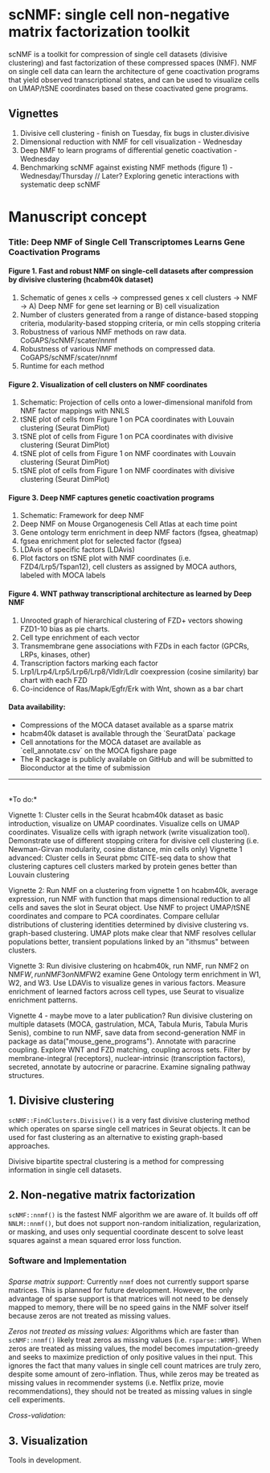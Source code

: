 # scNMF: single cell non-negative matrix factorization toolkit

scNMF is a toolkit for compression of single cell datasets (divisive clustering) and fast factorization of these compressed spaces (NMF). NMF on single cell data can learn the architecture of gene coactivation programs that yield observed transcriptional states, and can be used to visualize cells on UMAP/tSNE coordinates based on these coactivated gene programs.

## Vignettes
1. Divisive cell clustering - finish on Tuesday, fix bugs in cluster.divisive
2. Dimensional reduction with NMF for cell visualization - Wednesday
3. Deep NMF to learn programs of differential genetic coactivation - Wednesday
4. Benchmarking scNMF against existing NMF methods (figure 1) - Wednesday/Thursday
// Later? Exploring genetic interactions with systematic deep scNMF

# Manuscript concept

### Title: Deep NMF of Single Cell Transcriptomes Learns Gene Coactivation Programs

#### Figure 1. Fast and robust NMF on single-cell datasets after compression by divisive clustering (hcabm40k dataset)
<ol>
 <li>Schematic of genes x cells -> compressed genes x cell clusters -> NMF -> A) Deep NMF for gene set learning or B) cell visualization</li>
 <li>Number of clusters generated from a range of distance-based stopping criteria, modularity-based stopping criteria, or min cells stopping criteria</li>
 <li>Robustness of various NMF methods on raw data. CoGAPS/scNMF/scater/nnmf</li>
 <li>Robustness of various NMF methods on compressed data. CoGAPS/scNMF/scater/nnmf</li>
 <li>Runtime for each method</li>
</ol>

#### Figure 2. Visualization of cell clusters on NMF coordinates
<ol>
 <li>Schematic: Projection of cells onto a lower-dimensional manifold from NMF factor mappings with NNLS</li>
  <li>tSNE plot of cells from Figure 1 on PCA coordinates with Louvain clustering (Seurat DimPlot)</li>
  <li>tSNE plot of cells from Figure 1 on PCA coordinates with divisive clustering (Seurat DimPlot)</li>
  <li>tSNE plot of cells from Figure 1 on NMF coordinates with Louvain clustering (Seurat DimPlot)</li>
  <li>tSNE plot of cells from Figure 1 on NMF coordinates with divisive clustering (Seurat DimPlot)</li>
</ol>

#### Figure 3. Deep NMF captures genetic coactivation programs
<ol>
 <li>Schematic: Framework for deep NMF</li>
 <li>Deep NMF on Mouse Organogenesis Cell Atlas at each time point</li>
 <li>Gene ontology term enrichment in deep NMF factors (fgsea, gheatmap)</li>
 <li>fgsea enrichment plot for selected factor (fgsea)</li>
 <li>LDAvis of specific factors (LDAvis)</li>
 <li>Plot factors on tSNE plot with NMF coordinates (i.e. FZD4/Lrp5/Tspan12), cell clusters as assigned by MOCA authors, labeled with MOCA labels</li>
</ol>

#### Figure 4. WNT pathway transcriptional architecture as learned by Deep NMF
<ol>
 <li>Unrooted graph of hierarchical clustering of FZD+ vectors showing FZD1-10 bias as pie charts.</li>
 <li>Cell type enrichment of each vector</li>
 <li>Transmembrane gene associations with FZDs in each factor (GPCRs, LRPs, kinases, other)</li>
 <li>Transcription factors marking each factor</li>
 <li>Lrp1/Lrp4/Lrp5/Lrp6/Lrp8/Vldlr/Ldlr coexpression (cosine similarity) bar chart with each FZD</li>
 <li>Co-incidence of Ras/Mapk/Egfr/Erk with Wnt, shown as a bar chart</li>
</ol>

#### Data availability:
<ul>
 <li>Compressions of the MOCA dataset available as a sparse matrix</li>
 <li>hcabm40k dataset is available through the `SeuratData` package</li>
 <li>Cell annotations for the MOCA dataset are available as `cell_annotate.csv` on the MOCA figshare page</li>
 <li>The R package is publicly available on GitHub and will be submitted to Bioconductor at the time of submission</li>
</ul>

<hr>
<br>
*To do:*

 Vignette 1: Cluster cells in the Seurat hcabm40k dataset as basic introduction, visualize on UMAP coordinates. Visualize cells on UMAP coordinates. Visualize cells with igraph network (write visualization tool). Demonstrate use of different stopping critera for divisive cell clustering (i.e. Newman-Girvan modularity, cosine distance, min cells only)
 Vignette 1 advanced: Cluster cells in Seurat pbmc CITE-seq data to show that clustering captures cell clusters marked by protein genes better than Louvain clustering
 
Vignette 2: Run NMF on a clustering from vignette 1 on hcabm40k, average expression, run NMF with function that maps dimensional reduction to all cells and saves the slot in Seurat object. Use NMF to project UMAP/tSNE coordinates and compare to PCA coordinates. Compare cellular distributions of clustering identities determined by divisive clustering vs. graph-based clustering. UMAP plots make clear that NMF resolves cellular populations better, transient populations linked by an "ithsmus" between clusters.

Vignette 3: Run divisive clustering on hcabm40k, run NMF, run NMF2 on NMF$W, run NMF3 on NMF$W2 examine Gene Ontology term enrichment in W1, W2, and W3. Use LDAVis to visualize genes in various factors. Measure enrichment of learned factors across cell types, use Seurat to visualize enrichment patterns.

Vignette 4 - maybe move to a later publication? Run divisive clustering on multiple datasets (MOCA, gastrulation, MCA, Tabula Muris, Tabula Muris Senis), combine to run NMF, save data from second-generation NMF in package as data("mouse_gene_programs"). Annotate with paracrine coupling. Explore WNT and FZD matching, coupling across sets. Filter by membrane-integral (receptors), nuclear-intrinsic (transcription factors), secreted, annotate by autocrine or paracrine. Examine signaling pathway structures.

## 1. Divisive clustering
`scNMF::FindClusters.Divisive()` is a very fast divisive clustering method which operates on sparse single cell matrices in Seurat objects. It can be used for fast clustering as an alternative to existing graph-based approaches.

Divisive bipartite spectral clustering is a method for compressing information in single cell datasets.

## 2. Non-negative matrix factorization
`scNMF::nnmf()` is the fastest NMF algorithm we are aware of. It builds off off `NNLM::nnmf()`, but does not support non-random initialization, regularization, or masking, and uses only sequential coordinate descent to solve least squares against a mean squared error loss function.

### Software and Implementation

###
*Sparse matrix support:* Currently `nnmf` does not currently support sparse matrices. This is planned for future development. However, the only advantage of sparse support is that matrices will not need to be densely mapped to memory, there will be no speed gains in the NMF solver itself because zeros are not treated as missing values.

*Zeros not treated as missing values:* Algorithms which are faster than `scNMF::nnmf()` likely treat zeros as missing values (i.e. `rsparse::WRMF`). When zeros are treated as missing values, the model becomes imputation-greedy and seeks to maximize prediction of only positive values in thei nput. This ignores the fact that many values in single cell count matrices are truly zero, despite some amount of zero-inflation. Thus, while zeros may be treated as missing values in recommender systems (i.e. Netflix prize, movie recommendations), they should not be treated as missing values in single cell experiments.

*Cross-validation:* 

## 3. Visualization
Tools in development.
